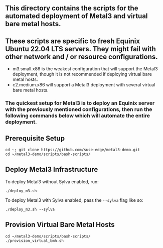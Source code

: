 ## This directory contains the scripts for the automated deployment of Metal3 and virtual bare metal hosts.

## These scripts are specific to fresh Equinix Ubuntu 22.04 LTS servers. They might fail with other network and / or resource configurations.
- m3.small.x86 is the weakest configuration that will support the Metal3 deployment, though it is not recommended if deploying virtual bare metal hosts.
- c2.medium.x86 will support a Metal3 deployment with several virtual bare metal hosts.

### The quickest setup for Metal3 is to deploy an Equinix server with the previously mentioned configurations, then run the following commands below which will automate the entire deployment.

## Prerequisite Setup
```
cd ~; git clone https://github.com/suse-edge/metal3-demo.git
cd ~/metal3-demo/scripts/bash-scripts/
```

## Deploy Metal3 Infrastructure
To deploy Metal3 without Sylva enabled, run:
```
./deploy_m3.sh
```
To deploy Metal3 with Sylva enabled, pass the `--sylva` flag like so:
```
./deploy_m3.sh --sylva
```

## Provision Virtual Bare Metal Hosts
```
cd ~/metal3-demo/scripts/bash-scripts/
./provision_virtual_bmh.sh
```